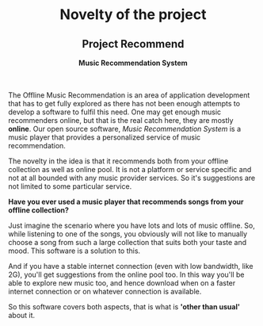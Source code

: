 <div align=center>
  <h1>Novelty of the project</h1>
  <h2>Project Recommend</h2>
  <b> Music Recommendation System </b><br />
</div><br /><br />

The Offline Music Recommendation is an area of application development that has to get fully explored as there has not been enough attempts to develop a software to fulfil this need. One may get enough music recommenders online, but that is the real catch here, they are mostly **online**. Our open source software, _Music Recommendation System_ is a music player that provides a personalized service of music recommendation.

The novelty in the idea is that it recommends both from your offline collection as well as online pool. It is not a platform or service specific and not at all bounded with any music provider services. So it's suggestions are not limited to some particular service.

**Have you ever used a music player that recommends songs from your offline collection?**

Just imagine the scenario where you have lots and lots of music offline. So, while listening to one of the songs, you obviously will not like to manually choose a song from such a large collection that suits both your taste and mood. This software is a solution to this.

And if you have a stable internet connection (even with low bandwidth, like 2G), you'll get suggestions from the online pool too. In this way you'll be able to explore new music too, and hence download when on a faster internet connection or on whatever connection is available.

So this software covers both aspects, that is what is **'other than usual'** about it.
